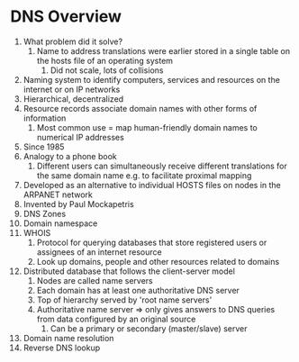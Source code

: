 # DNS Overview

1. What problem did it solve?
   1. Name to address translations were earlier stored in a single table on the hosts file of an operating system
      1. Did not scale, lots of collisions
1. Naming system to identify computers, services and resources on the internet or on IP networks
1. Hierarchical, decentralized
1. Resource records associate domain names with other forms of information
   1. Most common use = map human-friendly domain names to numerical IP addresses
1. Since 1985
1. Analogy to a phone book
   1. Different users can simultaneously receive different translations for the same domain name e.g. to facilitate proximal mapping
1. Developed as an alternative to individual HOSTS files on nodes in the ARPANET network
1. Invented by Paul Mockapetris
1. DNS Zones
1. Domain namespace
1. WHOIS
   1. Protocol for querying databases that store registered users or assignees of an internet resource
   1. Look up domains, people and other resources related to domains
1. Distributed database that follows the client-server model
   1. Nodes are called name servers
   1. Each domain has at least one authoritative DNS server
   1. Top of hierarchy served by 'root name servers'
   1. Authoritative name server => only gives answers to DNS queries from data configured by an original source
      1. Can be a primary or secondary (master/slave) server
1. Domain name resolution
1. Reverse DNS lookup
